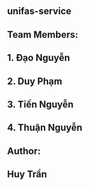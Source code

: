## unifas-service
## Team Members:
## 1. Đạo Nguyễn
## 2. Duy Phạm
## 3. Tiến Nguyễn
## 4. Thuận Nguyễn

## Author:
## Huy Trần

